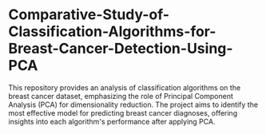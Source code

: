 # Comparative-Study-of-Classification-Algorithms-for-Breast-Cancer-Detection-Using-PCA
This repository provides an analysis of classification algorithms on the breast cancer dataset, emphasizing the role of Principal Component Analysis (PCA) for dimensionality reduction. The project aims to identify the most effective model for predicting breast cancer diagnoses, offering insights into each algorithm's performance after applying PCA.
